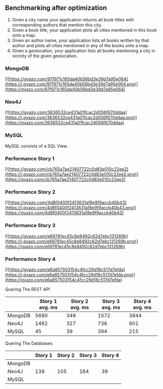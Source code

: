 ## Benchmarking after optimization

1. Given a city name your application returns all book titles with corresponding authors that mention this city.
2. Given a book title, your application plots all cities mentioned in this book onto a map.
3. Given an author name, your application lists all books written by that author and plots all cities mentioned in any of the books onto a map.
4. Given a geolocation, your application lists all books mentioning a city in vicinity of the given geolocation. 


### MongoDB

[![https://gyazo.com/97f971c165da40b56bd3e39d7a95e064](https://i.gyazo.com/97f971c165da40b56bd3e39d7a95e064.png)](https://gyazo.com/97f971c165da40b56bd3e39d7a95e064)

### Neo4J

[![https://gyazo.com/3636532ce431a01fcac2d056f670ddaa](https://i.gyazo.com/3636532ce431a01fcac2d056f670ddaa.png)](https://gyazo.com/3636532ce431a01fcac2d056f670ddaa)

### MySQL

MySQL consists of a SQL View.

### Performance Story 1
[![https://gyazo.com/cb765a7ae21407722c0d83e010c22ee2](https://i.gyazo.com/cb765a7ae21407722c0d83e010c22ee2.png)](https://gyazo.com/cb765a7ae21407722c0d83e010c22ee2)


### Performance Story 2
[![https://gyazo.com/4d8f0400f2413631af8e9f9accb40b43](https://i.gyazo.com/4d8f0400f2413631af8e9f9accb40b43.png)](https://gyazo.com/4d8f0400f2413631af8e9f9accb40b43)

### Performance Story 3

[![https://gyazo.com/e69781ec45c8e8492c62d7ebc131269b](https://i.gyazo.com/e69781ec45c8e8492c62d7ebc131269b.png)](https://gyazo.com/e69781ec45c8e8492c62d7ebc131269b)

### Performance Story 4

[![https://gyazo.com/e6a857503154c4fcc29d18c517d7efda](https://i.gyazo.com/e6a857503154c4fcc29d18c517d7efda.png)](https://gyazo.com/e6a857503154c4fcc29d18c517d7efda)

Quering The REST API

|   | Story 1 avg. ms |Story 2 avg. ms  | Story 3 avg. ms  | Story 4 avg. ms |
|---|---|---|---|---|
|  MongoDB | 5680  | 349  | 1072  | 3944  |
|  Neo4J |  1462 | 327  |  736 | 601  |
|  MySQL |  45 |  39 |  394 | 215  |

Quering The Databases

|   | Story 1  |Story 2   | Story 3   | Story 4  |
|---|---|---|---|---|
|  MongoDB |   |   |   |   |
|  Neo4J | 139  |  105 | 164  | 39  |
|  MySQL |   |   |   |   |